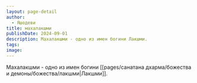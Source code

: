 ```yaml
---
layout: page-detail
author:
  - Яшодеви
title: махалакшми
publishDate: 2024-09-01
description: Махалакшми - одно из имен богини Лакшми.
tags: 
image:
---
```

Махалакшми - одно из имен богини [[pages/санатана дхарма/божества и демоны/божества/лакшми|Лакшми]].

